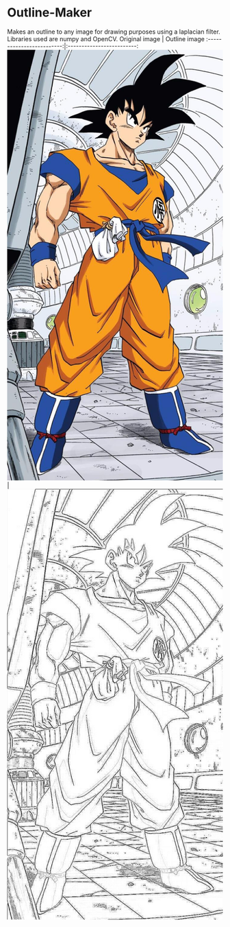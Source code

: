 # Outline-Maker
Makes an outline to any image for drawing purposes using a laplacian filter. Libraries used are numpy and OpenCV.
Original image             |  Outline image
:-------------------------:|:-------------------------:
![](Goku.png)               | ![](outline.jpg)
